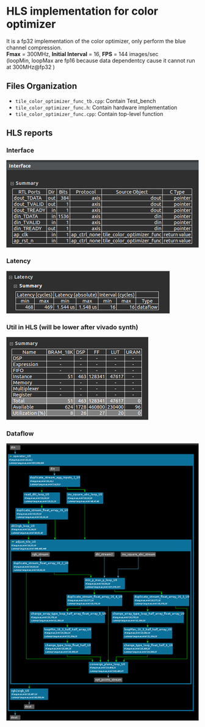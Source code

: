 # HLS implementation for color optimizer

It is a fp32 implementation of the color optimizer, only perform the blue channel compression.  
**Fmax** = 300MHz, **Initial Interval** = 16, **FPS** = 144 images/sec  
(loopMin, loopMax are fp16 because data dependentcy cause it cannot run at 300MHz@fp32 )


## Files Organization

- `tile_color_optimizer_func_tb.cpp`: Contain Test_bench
- `tile_color_optimizer_func.h`: Contain hardware implementation
- `tile_color_optimizer_func.cpp`: Contain top-level function


## HLS reports

### Interface
![Alt text](imgs/interface.png)
### Latency
![Alt text](imgs/latency.png)
### Util in HLS (will be lower after vivado synth)
![Alt text](imgs/util_hls.png)
### Dataflow
![Alt text](imgs/data_flow.png)